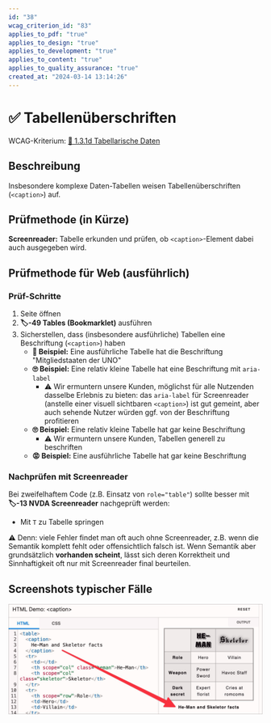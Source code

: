 ```yaml
---
id: "38"
wcag_criterion_id: "83"
applies_to_pdf: "true"
applies_to_design: "true"
applies_to_development: "true"
applies_to_content: "true"
applies_to_quality_assurance: "true"
created_at: "2024-03-14 13:14:26"
---
```


# ✅ Tabellenüberschriften

WCAG-Kriterium: [📜 1.3.1d Tabellarische Daten](..)

## Beschreibung

Insbesondere komplexe Daten-Tabellen weisen Tabellenüberschriften (`<caption>`) auf.

## Prüfmethode (in Kürze)

**Screenreader:** Tabelle erkunden und prüfen, ob `<caption>`-Element dabei auch ausgegeben wird.

## Prüfmethode für Web (ausführlich)

### Prüf-Schritte

1. Seite öffnen
1. **🏷️-49 Tables (Bookmarklet)** ausführen
1. Sicherstellen, dass (insbesondere ausführliche) Tabellen eine Beschriftung (`<caption>`) haben
    - **🙂 Beispiel:** Eine ausführliche Tabelle hat die Beschriftung "Mitgliedstaaten der UNO"
    - **🙄 Beispiel:** Eine relativ kleine Tabelle hat eine Beschriftung mit `aria-label`
        - ⚠️ Wir ermuntern unsere Kunden, möglichst für alle Nutzenden dasselbe Erlebnis zu bieten: das `aria-label` für Screenreader (anstelle einer visuell sichtbaren `<caption>`) ist gut gemeint, aber auch sehende Nutzer würden ggf. von der Beschriftung profitieren
    - **🙄 Beispiel:** Eine relativ kleine Tabelle hat gar keine Beschriftung
        - ⚠️ Wir ermuntern unsere Kunden, Tabellen generell zu beschriften
    - **😡 Beispiel:** Eine ausführliche Tabelle hat gar keine Beschriftung

### Nachprüfen mit Screenreader

Bei zweifelhaftem Code (z.B. Einsatz von `role="table"`) sollte besser mit **🏷️-13 NVDA Screenreader** nachgeprüft werden:

- Mit `T` zu Tabelle springen

⚠️ Denn: viele Fehler findet man oft auch ohne Screenreader, z.B. wenn die Semantik komplett fehlt oder offensichtlich falsch ist. Wenn Semantik aber grundsätzlich **vorhanden scheint**, lässt sich deren Korrektheit und Sinnhaftigkeit oft nur mit Screenreader final beurteilen.

## Screenshots typischer Fälle

![Caption-Demo auf MDN](images/caption-demo-auf-mdn.png)